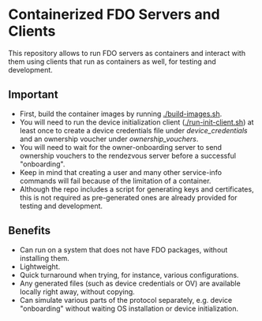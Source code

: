 # Containerized FDO Servers and Clients

This repository allows to run FDO servers as containers and interact with them using clients that run as containers as well, for testing and development.

## Important

* First, build the container images by running [./build-images.sh](./build-images.sh).
* You will need to run the device initialization client ([./run-init-client.sh](./run-init-client.sh)) at least once to create a device credentials file under _device\_credentials_ and an ownership voucher under _ownership\_vouchers_.
* You will need to wait for the owner-onboarding server to send ownership vouchers to the rendezvous server before a successful "onboarding".
* Keep in mind that creating a user and many other service-info commands will fail because of the limitation of a container.
* Although the repo includes a script for generating keys and certificates, this is not required as pre-generated ones are already provided for testing and development.

## Benefits

* Can run on a system that does not have FDO packages, without installing them.
* Lightweight.
* Quick turnaround when trying, for instance, various configurations.
* Any generated files (such as device credentials or OV) are available locally right away, without copying.
* Can simulate various parts of the protocol separately, e.g. device "onboarding" without waiting OS installation or device initialization.
